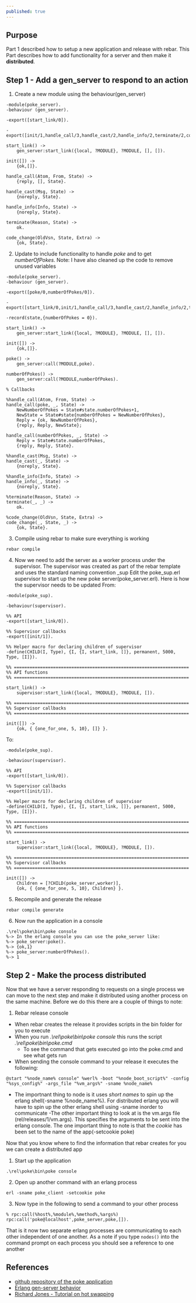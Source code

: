 ```yaml
---
published: true
---
```


## Purpose

Part 1 described how to setup a new application and release with rebar.  This Part describes how to add functionality for a server and then make it **distributed**.

## Step 1 - Add a **gen_server** to respond to an action

1. Create a new module using the behaviour(gen_server)

```
-module(poke_server).
-behaviour (gen_server).

-export([start_link/0]).

-export([init/1,handle_call/3,handle_cast/2,handle_info/2,terminate/2,code_change/3]).

start_link() ->
	gen_server:start_link({local, ?MODULE}, ?MODULE, [], []).

init([]) ->
	{ok,[]}.

handle_call(Atom, From, State) ->
    {reply, [], State}.

handle_cast(Msg, State) ->
    {noreply, State}.

handle_info(Info, State) ->
    {noreply, State}.

terminate(Reason, State) ->
    ok.

code_change(OldVsn, State, Extra) ->
    {ok, State}.
```
2. Update to include functionality to handle *poke* and to get *numberOfPokes*.
Note: I have also cleaned up the code to remove unused variables

```
-module(poke_server).
-behaviour (gen_server).

-export([poke/0,numberOfPokes/0]).

-export([start_link/0,init/1,handle_call/3,handle_cast/2,handle_info/2,terminate/2,code_change/3]).

-record(state,{numberOfPokes = 0}).

start_link() ->
	gen_server:start_link({local, ?MODULE}, ?MODULE, [], []).

init([]) ->
	{ok,[]}.

poke() -> 
	gen_server:call(?MODULE,poke).

numberOfPokes() ->
	gen_server:call(?MODULE,numberOfPokes).

% Callbacks

%handle_call(Atom, From, State) ->
handle_call(poke, _, State) ->
	NewNumberOfPokes = State#state.numberOfPokes+1,
	NewState = State#state{numberOfPokes = NewNumberOfPokes},
	Reply = {ok, NewNumberOfPokes},
    {reply, Reply, NewState};

handle_call(numberOfPokes, _, State) ->
	Reply = State#state.numberOfPokes,
    {reply, Reply, State}.

%handle_cast(Msg, State) ->
handle_cast(_, State) ->
    {noreply, State}.

%handle_info(Info, State) ->
handle_info(_, State) ->
    {noreply, State}.

%terminate(Reason, State) ->
terminate(_, _) ->
    ok.

%code_change(OldVsn, State, Extra) ->
code_change(_, State, _) ->
    {ok, State}.
```
3. Compile using rebar to make sure everything is working
```
rebar compile
```
4. Now we need to add the server as a worker process under the supervisor.
The supervisor was created as part of the rebar template and uses the standard naming convention <appName>_sup
Edit the poke_sup.erl supervisor to start up the new poke server(poke_server.erl).  Here is how the supervisor needs to be updated
From:

```
-module(poke_sup).

-behaviour(supervisor).

%% API
-export([start_link/0]).

%% Supervisor callbacks
-export([init/1]).

%% Helper macro for declaring children of supervisor
-define(CHILD(I, Type), {I, {I, start_link, []}, permanent, 5000, Type, [I]}).

%% ===================================================================
%% API functions
%% ===================================================================

start_link() ->
    supervisor:start_link({local, ?MODULE}, ?MODULE, []).

%% ===================================================================
%% Supervisor callbacks
%% ===================================================================

init([]) ->
    {ok, { {one_for_one, 5, 10}, []} }.

```
To:

```
-module(poke_sup).

-behaviour(supervisor).

%% API
-export([start_link/0]).

%% Supervisor callbacks
-export([init/1]).

%% Helper macro for declaring children of supervisor
-define(CHILD(I, Type), {I, {I, start_link, []}, permanent, 5000, Type, [I]}).

%% ===================================================================
%% API functions
%% ===================================================================

start_link() ->
    supervisor:start_link({local, ?MODULE}, ?MODULE, []).

%% ===================================================================
%% Supervisor callbacks
%% ===================================================================

init([]) ->
	Children = [?CHILD(poke_server,worker)],
    {ok, { {one_for_one, 5, 10}, Children} }.

```
5. Recompile and generate the release
```
rebar compile generate
```
6. Now run the application in a console
```
.\rel\poke\bin\poke console
%-> In the erlang console you can use the poke_server like:
%-> poke_server:poke().
%-> {ok,1}
%-> poke_server:numberOfPokes().
%-> 1
```

## Step 2 - Make the process distributed

Now that we have a server responding to requests on a single process we can move to the next step and make it distributed using another process on the same machine.  Before we do this there are a couple of things to note:

1. Rebar release console
  - When rebar creates the release it provides scripts in the bin folder for you to execute
  - When you run *.\rel\poke\bin\poke console* this runs the script *.\rel\poke\bin\poke.cmd*
  	- To see the command that gets executed go into the poke.cmd and see what gets run
  - When sending the console command to your release it executes the following:
  ```
  @start "%node_name% console" %werl% -boot "%node_boot_script%" -config "%sys_config%" -args_file "%vm_args%" -sname %node_name%
  ```
  - The importnant thing to node is it uses *short names* to spin up the erlang shell(-sname %node_name%).  For distributed erlang you will have to spin up the other erlang shell using -sname inorder to communicate
  -The other important thing to look at is the vm.args file (rel/releases/1/vm.args).  This specifies the arguments to be sent into the erlang console. The one important thing to note is that the *cookie* has been set to the name of the app(-setcookie poke)

Now that you know where to find the information that rebar creates for you we can create a distributed app

1. Start up the application 
```
.\rel\poke\bin\poke console
```
2. Open up another command with an erlang process
```
erl -sname poke_client -setcookie poke
```
3. Now type in the following to send a command to your other process
```
% rpc:call(%host%,%module%,%method%,%args%)
rpc:call('poke@localhost',poke_server,poke,[]).
```

That is it now two separate erlang processes are communicating to each other independent of one another.  As a note if you type `nodes()` into the command prompt on each process you should see a reference to one another

## References
* [github repository of the poke application](https://github.com/tjchaplin/poke)
* [Erlang gen-server behavior](http://www.erlang.org/doc/design_principles/gen_server_concepts.html)
* [Richard Jones - Tutorial on hot swapping](http://www.metabrew.com/article/erlang-rebar-tutorial-generating-releases-upgrades)